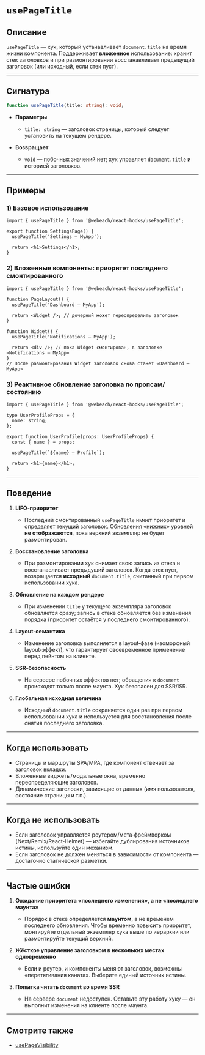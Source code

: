 # `usePageTitle`

## Описание

`usePageTitle` — хук, который устанавливает `document.title` на время жизни компонента. Поддерживает **вложенное** использование: хранит стек заголовков и при размонтировании восстанавливает предыдущий заголовок (или исходный, если стек пуст).

---

## Сигнатура

```ts
function usePageTitle(title: string): void;
```

- **Параметры**
   - `title: string` — заголовок страницы, который следует установить на текущем рендере.

- **Возвращает**
   - `void` — побочных значений нет; хук управляет `document.title` и историей заголовков.

---

## Примеры

### 1) Базовое использование

```tsx
import { usePageTitle } from '@webeach/react-hooks/usePageTitle';

export function SettingsPage() {
  usePageTitle('Settings — MyApp');

  return <h1>Settings</h1>;
}
```

### 2) Вложенные компоненты: приоритет последнего смонтированного

```tsx
import { usePageTitle } from '@webeach/react-hooks/usePageTitle';

function PageLayout() {
  usePageTitle('Dashboard — MyApp');

  return <Widget />; // дочерний может переопределить заголовок
}

function Widget() {
  usePageTitle('Notifications — MyApp');

  return <div />; // пока Widget смонтирован, в заголовке «Notifications — MyApp»
}
// После размонтирования Widget заголовок снова станет «Dashboard — MyApp»
```

### 3) Реактивное обновление заголовка по пропсам/состоянию

```tsx
import { usePageTitle } from '@webeach/react-hooks/usePageTitle';

type UserProfileProps = {
  name: string;
};

export function UserProfile(props: UserProfileProps) {
  const { name } = props;
  
  usePageTitle(`${name} — Profile`);

  return <h1>{name}</h1>;
}
```

---

## Поведение

1. **LIFO‑приоритет**
   - Последний смонтированный `usePageTitle` имеет приоритет и определяет текущий заголовок. Обновления «нижних» уровней **не отображаются**, пока верхний экземпляр не будет размонтирован.

2. **Восстановление заголовка**
   - При размонтировании хук снимает свою запись из стека и восстанавливает предыдущий заголовок. Когда стек пуст, возвращается **исходный** `document.title`, считанный при первом использовании хука.

3. **Обновление на каждом рендере**
   - При изменении `title` у текущего экземпляра заголовок обновляется сразу; запись в стеке обновляется без изменения порядка (приоритет остаётся у последнего смонтированного).

4. **Layout‑семантика**
   - Изменение заголовка выполняется в layout‑фазе (изоморфный layout‑эффект), что гарантирует своевременное применение перед пейнтом на клиенте.

5. **SSR‑безопасность**
   - На сервере побочных эффектов нет; обращения к `document` происходят только после маунта. Хук безопасен для SSR/ISR.

6. **Глобальная исходная величина**
   - Исходный `document.title` сохраняется один раз при первом использовании хука и используется для восстановления после снятия последнего заголовка.

---

## Когда использовать

- Страницы и маршруты SPA/MPA, где компонент отвечает за заголовок вкладки.
- Вложенные виджеты/модальные окна, временно переопределяющие заголовок.
- Динамические заголовки, зависящие от данных (имя пользователя, состояние страницы и т.п.).

---

## Когда **не** использовать

- Если заголовок управляется роутером/мета‑фреймворком (Next/Remix/React‑Helmet) — избегайте дублирования источников истины, используйте один механизм.
- Если заголовок не должен меняться в зависимости от компонента — достаточно статической разметки.

---

## Частые ошибки

1. **Ожидание приоритета «последнего изменения», а не «последнего маунта»**
   - Порядок в стеке определяется **маунтом**, а не временем последнего обновления. Чтобы временно повысить приоритет, монтируйте отдельный экземпляр хука выше по иерархии или размонтируйте текущий верхний.

2. **Жёсткое управление заголовком в нескольких местах одновременно**
   - Если и роутер, и компоненты меняют заголовок, возможны «перетягивания каната». Выберите единый источник истины.

3. **Попытка читать `document` во время SSR**
   - На сервере `document` недоступен. Оставьте эту работу хуку — он выполнит изменения на клиенте после маунта.

---

## Смотрите также

- [usePageVisibility](usePageVisibility.md)

